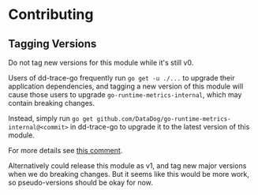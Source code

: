 # Contributing

## Tagging Versions

Do not tag new versions for this module while it's still v0.

Users of dd-trace-go frequently run `go get -u ./...` to upgrade their application dependencies, and tagging a new version of this module will cause those users to upgrade `go-runtime-metrics-internal`, which may contain breaking changes.

Instead, simply run `go get github.com/DataDog/go-runtime-metrics-internal@<commit>` in dd-trace-go to upgrade it to the latest version of this module.

For more details see [this comment](https://github.com/DataDog/go-runtime-metrics-internal/issues/10#issuecomment-2522535398).

Alternatively could release this module as v1, and tag new major versions when we do breaking changes. But it seems like this would be more work, so pseudo-versions should be okay for now.